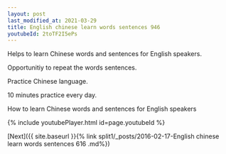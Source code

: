 ```yaml
---
layout: post
last_modified_at: 2021-03-29
title: English chinese learn words sentences 946 
youtubeId: 2toTF2I5ePs
---
```

 
 
Helps to learn Chinese words and sentences for English speakers.

Opportunitiy to repeat the words sentences. 

Practice Chinese language. 
 
10 minutes practice every day. 
 
How to learn Chinese words and sentences for English speakers 
 
{% include youtubePlayer.html id=page.youtubeId %}
 
 
[Next]({{ site.baseurl }}{% link  split1/_posts/2016-02-17-English chinese learn words sentences 616 .md%})
 
